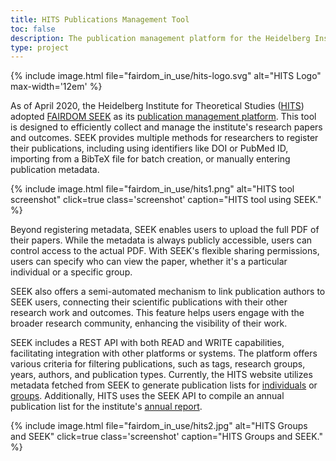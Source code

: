 ```yaml
---
title: HITS Publications Management Tool
toc: false
description: The publication management platform for the Heidelberg Institute for Theoretical Studies. 
type: project
---
```


{% include image.html file="fairdom_in_use/hits-logo.svg" alt="HITS Logo" max-width='12em' %}

As of April 2020, the Heidelberg Institute for Theoretical Studies ([HITS](https://h-its.org/)) adopted [FAIRDOM SEEK](https://fair-dom.org/fairdomseek) as its [publication management platform](https://publications.h-its.org/). This tool is designed to efficiently collect and manage the institute's research papers and outcomes. SEEK provides multiple methods for researchers to register their publications, including using identifiers like DOI or PubMed ID, importing from a BibTeX file for batch creation, or manually entering publication metadata.

{% include image.html file="fairdom_in_use/hits1.png" alt="HITS tool screenshot" click=true class='screenshot' caption="HITS tool using SEEK." %}

Beyond registering metadata, SEEK enables users to upload the full PDF of their papers. While the metadata is always publicly accessible, users can control access to the actual PDF. With SEEK's flexible sharing permissions, users can specify who can view the paper, whether it's a particular individual or a specific group.

SEEK also offers a semi-automated mechanism to link publication authors to SEEK users, connecting their scientific publications with their other research work and outcomes. This feature helps users engage with the broader research community, enhancing the visibility of their work.

SEEK includes a REST API with both READ and WRITE capabilities, facilitating integration with other platforms or systems. The platform offers various criteria for filtering publications, such as tags, research groups, years, authors, and publication types. Currently, the HITS website utilizes metadata fetched from SEEK to generate publication lists for [individuals](https://www.h-its.org/people/priv-doz-dr-wolfgang-muller/) or [groups](https://www.h-its.org/research/mcm/publications/). Additionally, HITS uses the SEEK API to compile an annual publication list for the institute's [annual report](https://www.h-its.org/media/annualreport/).

{% include image.html file="fairdom_in_use/hits2.jpg" alt="HITS Groups and SEEK" click=true class='screenshot' caption="HITS Groups and SEEK." %}
